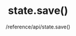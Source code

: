 ---
layout: reference_md
title: state.save()
summary: 触发状态保存操作
sub: 文档(Options & API) DataTables中文网
since: DataTables 1.10.1
navcategory: api
keywords: state.save,api
author: /reference/api/state.save()
---